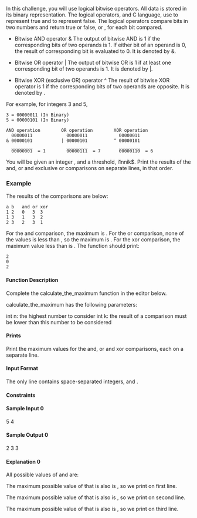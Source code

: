 In this challenge, you will use logical bitwise operators. All data is stored in its binary representation. The logical operators, and C language, use  to represent true and  to represent false. The logical operators compare bits in two numbers and return true or false,  or , for each bit compared.

- Bitwise AND operator & The output of bitwise AND is 1 if the corresponding bits of two operands is 1. If either bit of an operand is 0, the result of corresponding bit is evaluated to 0. It is denoted by &.

- Bitwise OR operator | The output of bitwise OR is 1 if at least one corresponding bit of two operands is 1. It is denoted by |.

- Bitwise XOR (exclusive OR) operator ^ The result of bitwise XOR operator is 1 if the corresponding bits of two operands are opposite. It is denoted by .

For example, for integers 3 and 5,

```
3 = 00000011 (In Binary)
5 = 00000101 (In Binary)

AND operation        OR operation        XOR operation
  00000011             00000011            00000011
& 00000101           | 00000101          ^ 00000101
  ________             ________            ________
  00000001  = 1        00000111  = 7       00000110  = 6

```

You will be given an integer , and a threshold, i1nnik$. Print the results of the and, or and exclusive or comparisons on separate lines, in that order.

### Example


The results of the comparisons are below:

```
a b   and or xor
1 2   0   3  3
1 3   1   3  2
2 3   2   3  1
```

For the and comparison, the maximum is . For the or comparison, none of the values is less than , so the maximum is . For the xor comparison, the maximum value less than  is . The function should print:

```
2
0
2
```

#### Function Description

Complete the calculate_the_maximum function in the editor below.

calculate_the_maximum has the following parameters:

int n: the highest number to consider
int k: the result of a comparison must be lower than this number to be considered

#### Prints

Print the maximum values for the and, or and xor comparisons, each on a separate line.

#### Input Format

The only line contains  space-separated integers,  and .

#### Constraints

#### Sample Input 0

5 4

#### Sample Output 0

2
3
3

#### Explanation 0



All possible values of  and  are:


The maximum possible value of  that is also  is , so we print  on first line.

The maximum possible value of  that is also  is , so we print  on second line.

The maximum possible value of  that is also  is , so we print  on third line.